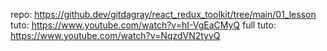 repo: https://github.dev/gitdagray/react_redux_toolkit/tree/main/01_lesson
tuto: https://www.youtube.com/watch?v=hI-VgEaCMyQ 
full tuto: https://www.youtube.com/watch?v=NqzdVN2tyvQ



